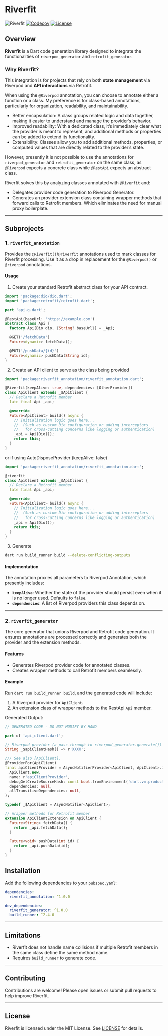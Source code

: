 # Riverfit

![Riverfit](https://github.com/digitaldem/riverfit/actions/workflows/main.yml/badge.svg)
[![Codecov](https://codecov.io/gh/digitaldem/riverfit/graph/badge.svg?token=BIMM16FVQ6)](https://codecov.io/gh/digitaldem/riverfit)
[![License](https://img.shields.io/badge/license-MIT-blue)](https://opensource.org/licenses/MIT)


## Overview

**Riverfit** is a Dart code generation library designed to integrate the functionalities of `riverpod_generator` and `retrofit_generator`. 

### Why Riverfit?

This integration is for projects that rely on both **state management** via Riverpod and **API interactions** via Retrofit.

When using the `@Riverpod` annotation, you can choose to annotate either a function or a class. 
My preference is for class-based annotations, particularly for organization, readability, and maintainability.

- Better encapsulation: A class groups related logic and data together, making it easier to understand and manage the provider’s behavior.
- Improved readability: With a dedicated class, it’s immediately clear what the provider is meant to represent, and additional methods or properties can be added to extend its functionality.
- Extensibility: Classes allow you to add additional methods, properties, or computed values that are directly related to the provider’s state.

However, presently it is not possible to use the annotations for `riverpod_generator` and `retrofit_generator` on the same class, as `@Riverpod` expects a concrete class while `@RestApi` expects an abstract class.

Riverfit solves this by analyzing classes annotated with `@Riverfit` and:
- Delegates provider code generation to Riverpod Generator.
- Generates an provider extension class containing wrapper methods that forward calls to Retrofit members.
Which eliminates the need for manual proxy boilerplate.

---

## Subprojects

### 1. `riverfit_annotation`

Provides the `@Riverfit()`/`@riverfit` annotations used to mark classes for Riverfit processing.
Use it as a drop in replacement for the `@Riverpod()` or `@riverpod` annotations.

#### Usage

1. Create your standard Retrofit abstract class for your API contract.
```dart
import 'package:dio/dio.dart';
import 'package:retrofit/retrofit.dart';

part 'api.g.dart';

@RestApi(baseUrl: 'https://example.com')
abstract class Api {
  factory Api(Dio dio, {String? baseUrl}) = _Api;

  @GET('/fetchData')
  Future<dynamic> fetchData();

  @PUT('/pushData/{id}')
  Future<dynamic> pushData(String id);
}
```
2. Create an API client to serve as the class being provided
```dart
import 'package:riverfit_annotation/riverfit_annotation.dart';

@Riverfit(keepAlive: true, dependencies: [OtherProvider])
class ApiClient extends _$ApiClient {
  // Declare a Retrofit member
  late final Api _api;

  @override
  Future<ApiClient> build() async {
    // Initialization logic goes here... 
    //  (Such as custom Dio configuration or adding interceptors 
    //   for cross-cutting concerns like logging or authentication)
    _api = Api(Dio());
    return this;
  }
}
```
or if using AutoDisposeProvider (keepAlive: false)
```dart
import 'package:riverfit_annotation/riverfit_annotation.dart';

@riverfit
class ApiClient extends _$ApiClient {
  // Declare a Retrofit member
  late final Api _api;

  @override
  Future<ApiClient> build() async {
    // Initialization logic goes here... 
    //  (Such as custom Dio configuration or adding interceptors 
    //   for cross-cutting concerns like logging or authentication)
    _api = Api(Dio());
    return this;
  }
}
```
3. Generate
```bash
dart run build_runner build --delete-conflicting-outputs
```


#### Implementation

The annotation proxies all parameters to Riverpod Annotation, which presently includes:

- **`keepAlive`**: Whether the state of the provider should persist even when it is no longer used. Defaults to `false`.
- **`dependencies`**: A list of Riverpod providers this class depends on.


---

### 2. `riverfit_generator`

The core generator that unions Riverpod and Retrofit code generation. It ensures annotations are processed correctly and generates both the provider and the extension methods.

#### Features
- Generates Riverpod provider code for annotated classes.
- Creates wrapper methods to call Retrofit members seamlessly.

#### Example

Run `dart run build_runner build`, and the generated code will include:
1. A Riverpod provider for `ApiClient`.
2. An extension class of wrapper methods to the RestApi `Api` member.

Generated Output:
```dart
// GENERATED CODE - DO NOT MODIFY BY HAND

part of 'api_client.dart';

// Riverpod provider (a pass-through to riverpod_generator.generate())
String _$apiClientHash() => r'XXXX';

/// See also [ApiClient].
@ProviderFor(ApiClient)
final apiClientProvider = AsyncNotifierProvider<ApiClient, ApiClient>.internal(
  ApiClient.new,
  name: r'apiClientProvider',
  debugGetCreateSourceHash: const bool.fromEnvironment('dart.vm.product') ? null : _$apiClientHash,
  dependencies: null,
  allTransitiveDependencies: null,
);

typedef _$ApiClient = AsyncNotifier<ApiClient>;

// Wrapper methods for Retrofit member
extension ApiClientExtension on ApiClient {
  Future<String> fetchData() {
    return _api.fetchData();
  }

  Future<void> pushData(int id) {
    return _api.pushData(id);
  }
}
```

## Installation

Add the following dependencies to your `pubspec.yaml`:

```yaml
dependencies:
  riverfit_annotation: ^1.0.0

dev_dependencies:
  riverfit_generator: ^1.0.0
  build_runner: ^2.4.0
```

---



## Limitations

- Riverfit does not handle name collisions if multiple Retrofit members in the same class define the same method name.
- Requires `build_runner` to generate code.

---

## Contributing

Contributions are welcome! Please open issues or submit pull requests to help improve Riverfit.

---

## License

Riverfit is licensed under the MIT License. See [LICENSE](LICENSE) for details.
